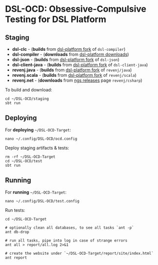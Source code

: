 DSL-OCD: Obsessive-Compulsive Testing for DSL Platform
======================================================

## Staging

- **dsl-clc** - (**builds** from [dsl-platform fork](https://github.com/dsl-platform/dsl-compiler-client) of `dsl-compiler`)
- **dsl-compiler** - (**downloads** from [dsl-platform downloads](https://compiler.dsl-platform.com:8443/platform/download/dsl-compiler.zip))
- **dsl-json** - (**builds** from [dsl-platform fork](https://github.com/dsl-platform/dsl-json) of `dsl-json`)
- **dsl-client-java** - (**builds** from [dsl-platform fork](https://github.com/dsl-platform/dsl-client-java) of `dsl-client-java`)
- **revenj.java** - (**builds** from [dsl-platform fork](https://github.com/dsl-platform/revenj) of `revenj/java`)
- **revenj.scala** - (**builds** from [dsl-platform fork](https://github.com/dsl-platform/revenj) of `revenj/scala`)
- **revenj.net** - (**downloads** from [ngs releases](https://github.com/ngs-doo/revenj/releases) page `revenj/csharp`)

To build and download:

    cd ~/DSL-OCD/staging
    sbt run


## Deploying

For **deploying** `~/DSL-OCD-Target`:
    
    nano ~/.config/DSL-OCD/ocd.config


Deploy staging artifacts & tests:

    rm -rf ~/DSL-OCD-Target
    cd ~/DSL-OCD/test
    sbt run

## Running

For **running** `~/DSL-OCD-Target`:

    nano ~/.config/DSL-OCD/test.config

Run tests:

    cd ~/DSL-OCD-Target

    # optionally clean all databases, to see all tasks `ant -p` 
    ant db-drop
    
    # run all tasks, pipe into log in case of strange errors
    ant all > report/all.log 2>&1
    
    # create the website under `~/DSL-OCD-Target/report/site/index.html`
    ant report

